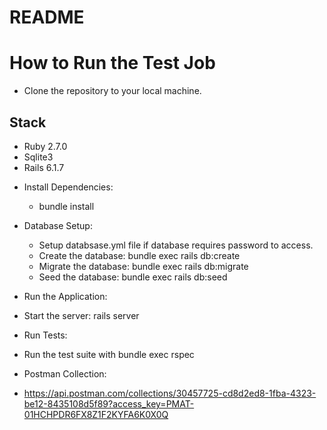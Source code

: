 # README

# How to Run the Test Job
* Clone the repository to your local machine.

## Stack

- Ruby 2.7.0
- Sqlite3
- Rails 6.1.7

* Install Dependencies:
  - bundle install

* Database Setup:
  - Setup databsase.yml file if database requires password to access.
  - Create the database: bundle exec rails db:create
  - Migrate the database: bundle exec rails db:migrate
  - Seed the database: bundle exec rails db:seed

* Run the Application:
 - Start the server: rails server

* Run Tests:
 - Run the test suite with bundle exec rspec

* Postman Collection:
 - https://api.postman.com/collections/30457725-cd8d2ed8-1fba-4323-be12-8435108d5f89?access_key=PMAT-01HCHPDR6FX8Z1F2KYFA6K0X0Q
